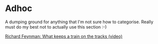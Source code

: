 # Adhoc

A dumping ground for anything that I'm not sure how to categorise. Really must do my best not to actually use this section :-)

[Richard Feynman: What keeps a train on the tracks (video)](https://www.youtube.com/watch?v=WAwDvbIfkos)